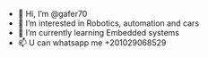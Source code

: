 - 👋 Hi, I’m @gafer70
- 👀 I’m interested in Robotics, automation and cars
- 🌱 I’m currently learning Embedded systems
- 📫 U can whatsapp me +201029068529

<!---
gafer70/gafer70 is a ✨ special ✨ repository because its `README.md` (this file) appears on your GitHub profile.
You can click the Preview link to take a look at your changes.
--->
